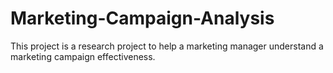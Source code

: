 # Marketing-Campaign-Analysis
This project is a research project to help a marketing manager understand a marketing campaign effectiveness.
